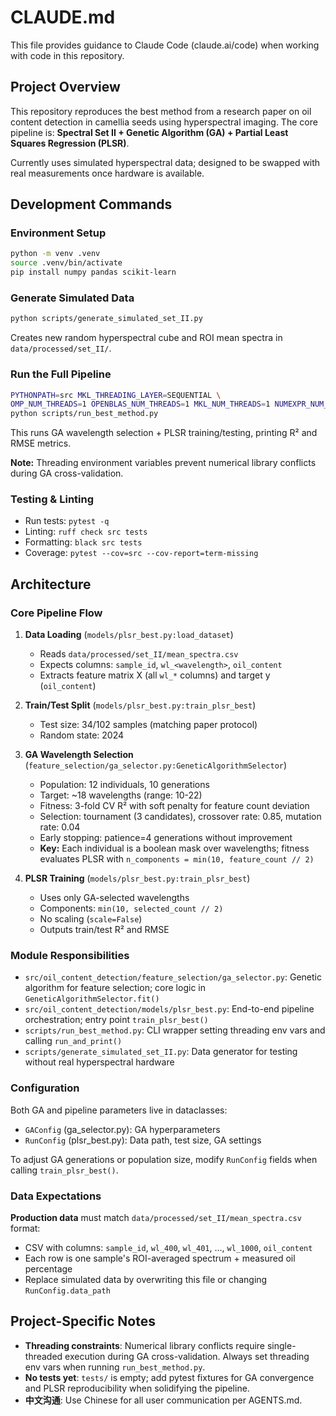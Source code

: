 # CLAUDE.md

This file provides guidance to Claude Code (claude.ai/code) when working with code in this repository.

## Project Overview

This repository reproduces the best method from a research paper on oil content detection in camellia seeds using hyperspectral imaging. The core pipeline is: **Spectral Set II + Genetic Algorithm (GA) + Partial Least Squares Regression (PLSR)**.

Currently uses simulated hyperspectral data; designed to be swapped with real measurements once hardware is available.

## Development Commands

### Environment Setup
```bash
python -m venv .venv
source .venv/bin/activate
pip install numpy pandas scikit-learn
```

### Generate Simulated Data
```bash
python scripts/generate_simulated_set_II.py
```
Creates new random hyperspectral cube and ROI mean spectra in `data/processed/set_II/`.

### Run the Full Pipeline
```bash
PYTHONPATH=src MKL_THREADING_LAYER=SEQUENTIAL \
OMP_NUM_THREADS=1 OPENBLAS_NUM_THREADS=1 MKL_NUM_THREADS=1 NUMEXPR_NUM_THREADS=1 \
python scripts/run_best_method.py
```
This runs GA wavelength selection + PLSR training/testing, printing R² and RMSE metrics.

**Note:** Threading environment variables prevent numerical library conflicts during GA cross-validation.

### Testing & Linting
- Run tests: `pytest -q`
- Linting: `ruff check src tests`
- Formatting: `black src tests`
- Coverage: `pytest --cov=src --cov-report=term-missing`

## Architecture

### Core Pipeline Flow

1. **Data Loading** (`models/plsr_best.py:load_dataset`)
   - Reads `data/processed/set_II/mean_spectra.csv`
   - Expects columns: `sample_id`, `wl_<wavelength>`, `oil_content`
   - Extracts feature matrix X (all `wl_*` columns) and target y (`oil_content`)

2. **Train/Test Split** (`models/plsr_best.py:train_plsr_best`)
   - Test size: 34/102 samples (matching paper protocol)
   - Random state: 2024

3. **GA Wavelength Selection** (`feature_selection/ga_selector.py:GeneticAlgorithmSelector`)
   - Population: 12 individuals, 10 generations
   - Target: ~18 wavelengths (range: 10-22)
   - Fitness: 3-fold CV R² with soft penalty for feature count deviation
   - Selection: tournament (3 candidates), crossover rate: 0.85, mutation rate: 0.04
   - Early stopping: patience=4 generations without improvement
   - **Key:** Each individual is a boolean mask over wavelengths; fitness evaluates PLSR with `n_components = min(10, feature_count // 2)`

4. **PLSR Training** (`models/plsr_best.py:train_plsr_best`)
   - Uses only GA-selected wavelengths
   - Components: `min(10, selected_count // 2)`
   - No scaling (`scale=False`)
   - Outputs train/test R² and RMSE

### Module Responsibilities

- `src/oil_content_detection/feature_selection/ga_selector.py`: Genetic algorithm for feature selection; core logic in `GeneticAlgorithmSelector.fit()`
- `src/oil_content_detection/models/plsr_best.py`: End-to-end pipeline orchestration; entry point `train_plsr_best()`
- `scripts/run_best_method.py`: CLI wrapper setting threading env vars and calling `run_and_print()`
- `scripts/generate_simulated_set_II.py`: Data generator for testing without real hyperspectral hardware

### Configuration

Both GA and pipeline parameters live in dataclasses:
- `GAConfig` (ga_selector.py): GA hyperparameters
- `RunConfig` (plsr_best.py): Data path, test size, GA settings

To adjust GA generations or population size, modify `RunConfig` fields when calling `train_plsr_best()`.

### Data Expectations

**Production data** must match `data/processed/set_II/mean_spectra.csv` format:
- CSV with columns: `sample_id`, `wl_400`, `wl_401`, ..., `wl_1000`, `oil_content`
- Each row is one sample's ROI-averaged spectrum + measured oil percentage
- Replace simulated data by overwriting this file or changing `RunConfig.data_path`

## Project-Specific Notes

- **Threading constraints**: Numerical library conflicts require single-threaded execution during GA cross-validation. Always set threading env vars when running `run_best_method.py`.
- **No tests yet**: `tests/` is empty; add pytest fixtures for GA convergence and PLSR reproducibility when solidifying the pipeline.
- **中文沟通**: Use Chinese for all user communication per AGENTS.md.